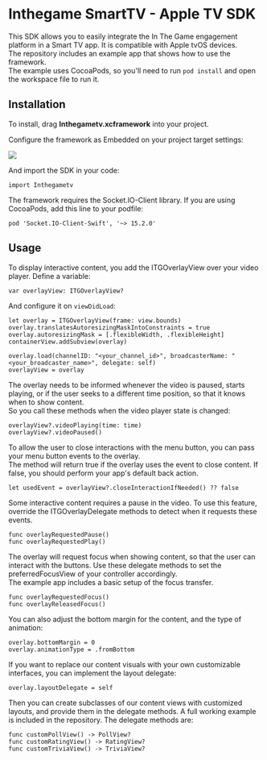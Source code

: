 # Inthegame SmartTV - Apple TV SDK

This SDK allows you to easily integrate the In The Game engagement platform in a Smart TV app. It is compatible with Apple tvOS devices.\
The repository includes an example app that shows how to use the framework.\
The example uses CocoaPods, so you'll need to run `pod install` and open the workspace file to run it.


## Installation

To install, drag **Inthegametv.xcframework** into your project. 

Configure the framework as Embedded on your project target settings:

![](https://i.imgur.com/4PWyk71.png)


And import the SDK in your code:

`import Inthegametv`

The framework requires the Socket.IO-Client library. If you are using CocoaPods, add this line to your podfile:

`pod 'Socket.IO-Client-Swift', '~> 15.2.0'`


## Usage

To display interactive content, you add the ITGOverlayView over your video player.
Define a variable:

```
var overlayView: ITGOverlayView?
```

And configure it on `viewDidLoad`:
```
let overlay = ITGOverlayView(frame: view.bounds)
overlay.translatesAutoresizingMaskIntoConstraints = true
overlay.autoresizingMask = [.flexibleWidth, .flexibleHeight]
containerView.addSubview(overlay)
        
overlay.load(channelID: "<your_channel_id>", broadcasterName: "<your_broadcaster_name>", delegate: self)
overlayView = overlay
```

The overlay needs to be informed whenever the video is paused, starts playing, or if the user seeks to a different time position, so that it knows when to show content.\
So you call these methods when the video player state is changed:
```
overlayView?.videoPlaying(time: time)
overlayView?.videoPaused()
```

To allow the user to close interactions with the menu button, you can pass your menu button events to the overlay.\
The method will return true if the overlay uses the event to close content. If false, you should perform your app's default back action.
```
let usedEvent = overlayView?.closeInteractionIfNeeded() ?? false
```

Some interactive content requires a pause in the video. To use this feature, override the ITGOverlayDelegate methods to detect when it requests these events.
```
func overlayRequestedPause()
func overlayRequestedPlay()
```

The overlay will request focus when showing content, so that the user can interact with the buttons. Use these delegate methods to set the preferredFocusView of your controller accordingly.\
The example app includes a basic setup of the focus transfer.
```
func overlayRequestedFocus()
func overlayReleasedFocus()
```

You can also adjust the bottom margin for the content, and the type of animation:
```
overlay.bottomMargin = 0
overlay.animationType = .fromBottom
```

If you want to replace our content visuals with your own customizable interfaces, you can implement the layout delegate:
```
overlay.layoutDelegate = self
```
Then you can create subclasses of our content views with customized layouts, and provide them in the delegate methods. A full working example is included in the repository. The delegate methods are: 
```
func customPollView() -> PollView?
func customRatingView() -> RatingView?
func customTriviaView() -> TriviaView?
```

